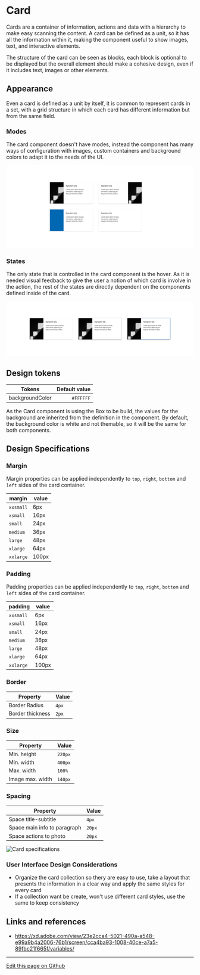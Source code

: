 # Card

Cards are a container of information, actions and data with a hierarchy to make easy scanning the content.
A card can be defined as a unit, so it has all the information within it, making the component useful to show images, text, and interactive elements.

The structure of the card can be seen as blocks, each block is optional to be displayed but the overall element should make a cohesive design, even if it includes text, images or other elements.

## Appearance

Even a card is defined as a unit by itself, it is common to represent cards in a set, with a grid structure in which each card has different information but from the same field.

### Modes

The card component doesn't have modes, instead the component has many ways of configuration with images, custom containers and background colors to adapt it to the needs of the UI.

![Card modes](images/card_modes.png)

### States

The only state that is controlled in the card component is the hover. As it is needed visual feedback to give the user a notion of which card is involve in the action, the rest of the states are directly dependent on the components defined inside of the card.

![Card states](images/card_states.png)

## Design tokens

| Tokens          | Default value |
| --------------- | ------------: |
| backgroundColor |     `#FFFFFF` |

As the Card component is using the Box to be build, the values for the background are inherited from the definition in the component. By default, the background color is white and not themable, so it will be the same for both components.

## Design Specifications

### Margin

Margin properties can be applied independently to `top`, `right`, `bottom` and `left` sides of the card container.

margin | value
-- | --
```xxsmall``` | 6px
```xsmall``` | 16px
```small``` | 24px
```medium``` | 36px
```large``` | 48px
```xlarge``` | 64px
```xxlarge``` | 100px


### Padding

Padding properties can be applied independently to `top`, `right`, `bottom` and `left` sides of the card container.


padding | value
-- | --
```xxsmall``` | 6px
```xsmall``` | 16px
```small``` | 24px
```medium``` | 36px
```large``` | 48px
```xlarge``` | 64px
```xxlarge``` | 100px


### Border

| Property                     |   Value |
| ---------------------------- | ------ |
| Border Radius                |   `4px` |
| Border thickness             |   `2px` |


### Size

| Property                     |   Value |
| ---------------------------- | ------ |
| Min. height                  | `220px` |
| Min. width                   | `400px` |
| Max. width                   |  `100%` |
| Image max. width             | `140px` |


### Spacing

| Property                     |   Value |
| ---------------------------- | ------ |
| Space title-subtitle         |   `4px` |
| Space main info to paragraph |  `20px` |
| Space actions to photo       |  `20px` |

![Card specifications](images/card_specs.png)

### User Interface Design Considerations

- Organize the card collection so thery are easy to use, take a layout that presents the information in a clear way and apply the same styles for every card
- If a collection want be create, won't use different card styles, use the same to keep consistency

## Links and references

- https://xd.adobe.com/view/23e2cca4-5021-490a-a548-e99a9b4a2006-76b1/screen/cca4ba93-1008-40ce-a7a5-89fbc21f665f/variables/

____________________________________________________________

[Edit this page on Github](https://github.com/dxc-technology/halstack-style-guide/blob/master/guidelines/components/card/README.md)
